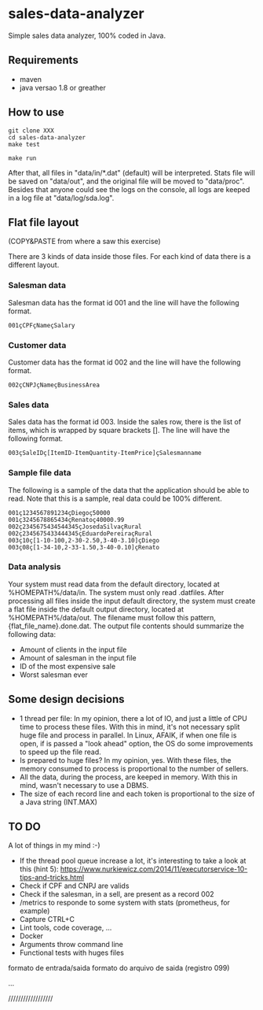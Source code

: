# sales-data-analyzer

Simple sales data analyzer, 100% coded in Java.

## Requirements

* maven
* java versao 1.8 or greather

## How to use

```
git clone XXX
cd sales-data-analyzer
make test

make run
```

After that, all files in "data/in/*.dat" (default) will be interpreted. Stats file will be saved on "data/out", and the original file will be moved to "data/proc". Besides that anyone could see the logs on the console, all logs are keeped in a log file at "data/log/sda.log".

## Flat file layout

(COPY&PASTE from where a saw this exercise)

There are 3 kinds of data inside those files. For each kind of data there is a different layout.

### Salesman data

Salesman data has the format id 001 and the line will have the following format.
```
001çCPFçNameçSalary
```

### Customer data

Customer data has the format id 002 and the line will have the following format.

```
002çCNPJçNameçBusinessArea
```

### Sales data
Sales data has the format id 003. Inside the sales row, there is the list of items, which is
wrapped by square brackets []. The line will have the following format.

```
003çSaleIDç[ItemID-ItemQuantity-ItemPrice]çSalesmanname
```

### Sample file data
The following is a sample of the data that the application should be able to read. Note that this is
a sample, real data could be 100% different.

```
001ç1234567891234çDiegoç50000
001ç3245678865434çRenatoç40000.99
002ç2345675434544345çJosedaSilvaçRural
002ç2345675433444345çEduardoPereiraçRural
003ç10ç[1-10-100,2-30-2.50,3-40-3.10]çDiego
003ç08ç[1-34-10,2-33-1.50,3-40-0.10]çRenato
```

### Data analysis
Your system must read data from the default directory, located at %HOMEPATH%/data/in.
The system must only read .datfiles.
After processing all files inside the input default directory, the system must create a flat file inside
the default output directory, located at %HOMEPATH%/data/out. The filename must follow this
pattern, {flat_file_name}.done.dat.
The output file contents should summarize the following data:
* Amount of clients in the input file
* Amount of salesman in the input file
* ID of the most expensive sale
* Worst salesman ever


## Some design decisions

* 1 thread per file: In my opinion, there a lot of IO, and just a little of CPU time to process these files. With this in mind, it's not necessary split huge file and process in parallel. In Linux, AFAIK, if when one file is open, if is passed a "look ahead" option, the OS do some improvements to speed up the file read.
* Is prepared to huge files? In my opinion, yes. With these files, the memory consumed to process is proportional to the number of sellers.
* All the data, during the process, are keeped in memory. With this in mind, wasn't necessary to use a DBMS.
* The size of each record line and each token is proportional to the size of a Java string (INT.MAX)

## TO DO

A lot of things in my mind :-)

* If the thread pool queue increase a lot, it's interesting to take a look at this (hint 5): https://www.nurkiewicz.com/2014/11/executorservice-10-tips-and-tricks.html
* Check if CPF and CNPJ are valids
* Check if the salesman, in a sell, are present as a record 002
* /metrics to responde to some system with stats (prometheus, for example)
* Capture CTRL+C
* Lint tools, code coverage, ...
* Docker
* Arguments throw command line
* Functional tests with huges files






formato de entrada/saida
formato do arquivo de saida (registro 099)

…

//////////////////



